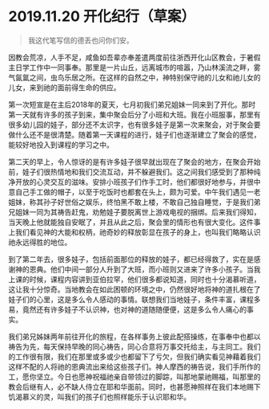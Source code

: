 # 2019.11.20 开化纪行（草案）

> 我这代笔写信的德丢也问你们安。

因教会荒凉，人手不足，咸鱼如吾辈亦奉差遣两度前往浙西开化山区教会，于暑假主日学工作中一同事奉。那里是一片山丘，远离城市的喧嚣，乃山林溪流之畔，雾气氤氲之间，虫鸟乐居之所。在这样的自然之中，神特别保守祂的儿女和祂儿女的儿女，来到祂的面前得生命的供应。

第一次短宣是在主后2018年的夏天，七月初我们弟兄姐妹一同来到了开化。那时第一天就有许多的孩子到来，集中聚会后分了小班和大班。我在小班服事，那里有很多幼儿园的娃子，部分还不太识字，也有很多娃子是第一次来聚会，对于聚会要做什么还不是很清楚。随着第一天课程的进行，娃子们也逐渐建立了聚会的感觉，能较好地投入到课程的学习之中。

第二天的早上，令人惊讶的是有许多娃子很早就出现在了聚会的地方，在聚会开始前，娃子们很热情地和我们交流互动，并不躲避我们。这之间我们感受到了那种纯净开放的心灵交互的滋味。安排小班孩子们作手工时，他们都很好地参与，并很中意自己手工做的帽子，以至于吃饭时也都套在头上，颇为可爱。中午我们遇见一老姐妹，称其孙子好世俗之娱乐，终怕黑不敢上楼，不敢自己独自睡觉，于是我们弟兄姐妹一同为其祷告赶鬼，劝勉娃子要脱离世上游戏电视的捆绑。后来我们得知，当天晚上他就能独自安眠了，并且从此之后，聚会里的情形也有很大变化。这件事上我们看见神的大能和权柄，祂奇妙的释放彰显在孩子的身上，也叫我们略略认识祂永远得胜的地位。

到了第二年去，很多娃子，包括前面那位的释放的娃子，都已经得救了，实在是感谢神的恩典。他们中间一部分人升到了大班，而小班则又进来了许多小孩子。当我上课的时候，课程内容讲到亚伯拉罕，他们很多都说知道，同时也十分渴慕听道，这让我十分惊奇。当地教会在如此困顿的环境之中，仍然很好地将神的道扎根在了娃子们的心里，这是多么令人感动的事情。联想我们当地娃子，条件丰富，课程多易，竟然还有许多娃子不认识神，也对神的道随随便便，这是多么令人痛心的事实。

我们弟兄姊妹两年前往开化的旅程，在各样事务上彼此配搭操练，在事奉中也都以祷告为先，每天保持早晚的同心祷告，同心合意将万事交托给主，与主同工。我们的工作很有限，我们在那里或多或少也都留下了亏欠，但我们确实看见神藉着我们这样不配的人将祂的恩典流出来给这些孩子们。神人摩西的祷告说，我们手所作的工，愿你坚立。今日也愿神祝福祂亲自带领过的脚踪，叫那地蒙祂赐福，叫那里的教会后继有人，必不缺人侍立在耶和华面前。同时，也甚愿神照样在我们本地赐下饥渴慕义的灵，叫我们的孩子们也照样能乐于认识耶和华。